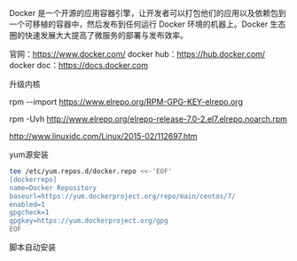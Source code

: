 Docker 是一个开源的应用容器引擎，让开发者可以打包他们的应用以及依赖包到一个可移植的容器中，然后发布到任何运行 Docker 环境的机器上。Docker 生态圈的快速发展大大提高了微服务的部署与发布效率。


官网：https://www.docker.com/
docker hub：https://hub.docker.com/
docker doc：https://docs.docker.com



升级内核

rpm --import https://www.elrepo.org/RPM-GPG-KEY-elrepo.org

rpm -Uvh http://www.elrepo.org/elrepo-release-7.0-2.el7.elrepo.noarch.rpm


http://www.linuxidc.com/Linux/2015-02/112697.htm

yum源安装

```bash
tee /etc/yum.repos.d/docker.repo <<-'EOF'
[dockerrepo]
name=Docker Repository
baseurl=https://yum.dockerproject.org/repo/main/centos/7/
enabled=1
gpgcheck=1
gpgkey=https://yum.dockerproject.org/gpg
EOF
```




脚本自动安装
